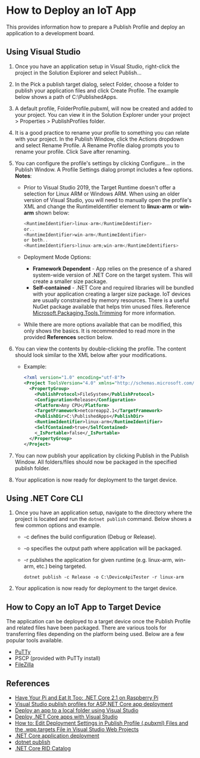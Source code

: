 # How to Deploy an IoT App

This provides information how to prepare a Publish Profile and deploy an application to a development board.

## Using Visual Studio

1. Once you have an application setup in Visual Studio, right-click the project in the Solution Explorer and select Publish...
2. In the Pick a publish target dialog, select Folder, choose a folder to publish your application files and click Create Profile.  The example below shows a path of C:\PublishedApps.
3. A default profile, FolderProfile.pubxml, will now be created and added to your project.  You can view it in the Solution Explorer under your project > Properties > PublishProfiles folder.
4. It is a good practice to rename your profile to something you can relate with your project.  In the Publish Window, click the Actions dropdown and select Rename Profile.  A Rename Profile dialog prompts you to rename your profile.  Click Save after renaming.
5. You can configure the profile's settings by clicking Configure... in the Publish Window.  A Profile Settings dialog prompt includes a few options. **Notes**:
    * Prior to Visual Studio 2019, the Target Runtime doesn't offer a selection for Linux ARM or Windows ARM.  When using an older version of Visual Studio, you will need to manually open the profile's XML and change the RuntimeIdentifier element to **linux-arm** or **win-arm** shown below:

        ```csharp
        <RuntimeIdentifier>linux-arm</RuntimeIdentifier>
        or..
        <RuntimeIdentifier>win-arm</RuntimeIdentifier>
        or both..
        <RuntimeIdentifiers>linux-arm;win-arm</RuntimeIdentifiers>
        ```  

    * Deployment Mode Options:
        * **Framework Dependent** - App relies on the presence of a shared system-wide version of .NET Core on the target system.  This will create a smaller size package.
        * **Self-contained** - .NET Core and required libraries will be bundled with your application creating a larger size package.  IoT devices are usually constrained by memory resources.  There is a useful NuGet package available that helps trim unused files.  Reference [Microsoft.Packaging.Tools.Trimming](https://www.nuget.org/packages/Microsoft.Packaging.Tools.Trimming/) for more information.
    * While there are more options available that can be modified, this only shows the basics.  It is recommended to read more in the provided **References** section below.
6. You can view the contents by double-clicking the profile. The content should look similar to the XML below after your modifications.
    * Example:

      ```xml
      <?xml version="1.0" encoding="utf-8"?>
      <Project ToolsVersion="4.0" xmlns="http://schemas.microsoft.com/developer/msbuild/2003">
        <PropertyGroup>
          <PublishProtocol>FileSystem</PublishProtocol>
          <Configuration>Release</Configuration>
          <Platform>Any CPU</Platform>
          <TargetFramework>netcoreapp2.1</TargetFramework>
          <PublishDir>C:\PublishedApps</PublishDir>
          <RuntimeIdentifier>linux-arm</RuntimeIdentifier>
          <SelfContained>true</SelfContained>
          <_IsPortable>false</_IsPortable>
        </PropertyGroup>
      </Project>
      ```

7. You can now publish your application by clicking Publish in the Publish Window.  All folders/files should now be packaged in the specified publish folder.
8. Your application is now ready for deployment to the target device.

## Using .NET Core CLI

1. Once you have an application setup, navigate to the directory where the project is located and run the `dotnet publish` command.  Below shows a few common options and example.
    * -c defines the build configuration (Debug or Release).
    * -o specifies the output path where application will be packaged.
    * -r publishes the application for given runtime (e.g. linux-arm, win-arm, etc.) being targeted.

        ```shell
        dotnet publish -c Release -o C:\DeviceApiTester -r linux-arm
        ```

2. Your application is now ready for deployment to the target device.

## How to Copy an IoT App to Target Device

The application can be deployed to a target device once the Publish Profile and related files have been packaged.  There are various tools for transferring files depending on the platform being used.  Below are a few popular tools available.

* [PuTTy](https://www.putty.org/)
* PSCP (provided with PuTTy install)
* [FileZilla](https://filezilla-project.org/)

## References

* [Have Your Pi and Eat It Too: .NET Core 2.1 on Raspberry Pi](https://channel9.msdn.com/Events/dotnetConf/2018/S314)
* [Visual Studio publish profiles for ASP.NET Core app deployment](https://docs.microsoft.com/en-us/aspnet/core/host-and-deploy/visual-studio-publish-profiles?view=aspnetcore-2.2)
* [Deploy an app to a local folder using Visual Studio](https://docs.microsoft.com/en-us/visualstudio/deployment/quickstart-deploy-to-local-folder?view=vs-2017)
* [Deploy .NET Core apps with Visual Studio](https://docs.microsoft.com/en-us/dotnet/core/deploying/deploy-with-vs?tabs=vs156)
* [How to: Edit Deployment Settings in Publish Profile (.pubxml) Files and the .wpp.targets File in Visual Studio Web Projects](https://go.microsoft.com/fwlink/?LinkID=208121)  
* [.NET Core application deployment](https://docs.microsoft.com/en-us/dotnet/core/deploying/)
* [dotnet publish](https://docs.microsoft.com/en-us/dotnet/core/tools/dotnet-publish?tabs=netcore21)
* [.NET Core RID Catalog](https://docs.microsoft.com/en-us/dotnet/core/rid-catalog)
